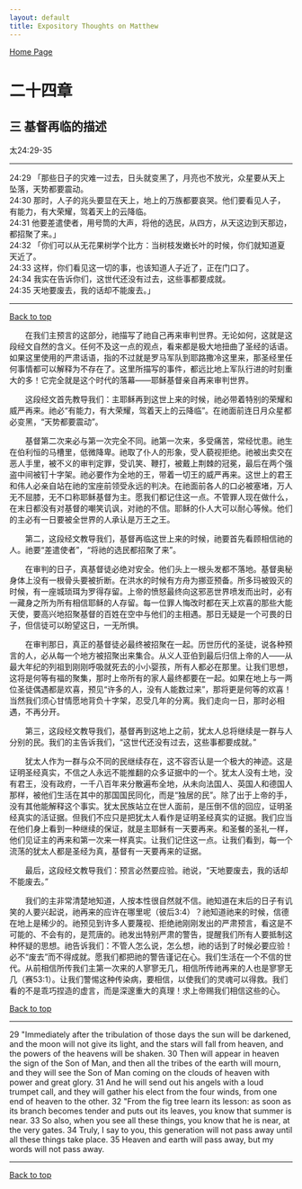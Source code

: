 ```yaml
---
layout: default
title: Expository Thoughts on Matthew
---
```

[ Home Page ]({{site.baseurl}}/index) <br>

<a name="0"></a>
# 二十四章 

## 三 基督再临的描述

太24:29-35

***

24:29 「那些日子的灾难一过去，日头就变黑了，月亮也不放光，众星要从天上坠落，天势都要震动。<br>
24:30 那时，人子的兆头要显在天上，地上的万族都要哀哭。他们要看见人子，有能力，有大荣耀，驾着天上的云降临。<br>
24:31 他要差遣使者，用号筒的大声，将他的选民，从四方，从天这边到天那边，都招聚了来。」<br>
24:32 「你们可以从无花果树学个比方：当树枝发嫩长叶的时候，你们就知道夏天近了。<br>
24:33 这样，你们看见这一切的事，也该知道人子近了，正在门口了。<br>
24:34 我实在告诉你们，这世代还没有过去，这些事都要成就。<br>
24:35 天地要废去，我的话却不能废去。」<br>

***

[Back to top](#0)

&emsp;&emsp;在我们主预言的这部分，祂描写了祂自己再来审判世界。无论如何，这就是这段经文自然的含义。任何不及这一点的观点，看来都是极大地扭曲了圣经的话语。如果这里使用的严肃话语，指的不过就是罗马军队到耶路撒冷这里来，那圣经里任何事情都可以解释为不存在了。这里所描写的事件，都远比地上军队行进的时刻重大的多！它完全就是这个时代的落幕——耶稣基督亲自再来审判世界。

&emsp;&emsp;这段经文首先教导我们：主耶稣再到这世上来的时候，祂必带着特别的荣耀和威严再来。祂必“有能力，有大荣耀，驾着天上的云降临”。在祂面前连日月众星都必变黑，“天势都要震动”。

&emsp;&emsp;基督第二次来必与第一次完全不同。祂第一次来，多受痛苦，常经忧患。祂生在伯利恒的马槽里，低微降卑。祂取了仆人的形象，受人藐视拒绝。祂被出卖交在恶人手里，被不义的审判定罪，受讥笑、鞭打，被戴上荆棘的冠冕，最后在两个强盗中间被钉十字架。祂必要作为全地的王，带着一切王的威严再来。这世上的君王和伟人必亲自站在祂的宝座前领受永远的判决。在祂面前各人的口必被塞堵，万人无不屈膝，无不口称耶稣基督为主。愿我们都记住这一点。不管罪人现在做什么，在末日都没有对基督的嘲笑讥讽，对祂的不信。耶稣的仆人大可以耐心等候。他们的主必有一日要被全世界的人承认是万王之王。

&emsp;&emsp;第二，这段经文教导我们，基督再临这世上来的时候，祂要首先看顾相信祂的人。祂要“差遣使者”，“将祂的选民都招聚了来”。

&emsp;&emsp;在审判的日子，真基督徒必绝对安全。他们头上一根头发都不落地。基督奥秘身体上没有一根骨头要被折断。在洪水的时候有方舟为挪亚预备。所多玛被毁灭的时候，有一座城琐珥为罗得存留。上帝的愤怒最终向这邪恶世界喷发而出时，必有一藏身之所为所有相信耶稣的人存留。每一位罪人悔改时都在天上欢喜的那些大能天使，要高兴地招聚基督的百姓在空中与他们的主相遇。那日无疑是一个可畏的日子，但信徒可以盼望这日，一无所惧。

&emsp;&emsp;在审判那日，真正的基督徒必最终被招聚在一起。历世历代的圣徒，说各种预言的人，必从每一个地方被招聚出来集合。从义人亚伯到最后归信上帝的人——从最大年纪的列祖到刚刚呼吸就死去的小小婴孩，所有人都必在那里。让我们思想，这将是何等有福的聚集，那时上帝所有的家人最终都要在一起。如果在地上与一两位圣徒偶遇都是欢喜，预见“许多的人，没有人能数过来”，那将更是何等的欢喜！当然我们须心甘情愿地背负十字架，忍受几年的分离。我们走向一日，那时必相遇，不再分开。

&emsp;&emsp;第三，这段经文教导我们，基督再到这地上之前，犹太人总将继续是一群与人分别的民。我们的主告诉我们，“这世代还没有过去，这些事都要成就。”

&emsp;&emsp;犹太人作为一群与众不同的民继续存在，这不容否认是一个极大的神迹。这是证明圣经真实，不信之人永远不能推翻的众多证据中的一个。犹太人没有土地，没有君王，没有政府，一千八百年来分散遍布全地，从未向法国人、英国人和德国人那样，被他们生活在其中的那国国民同化，而是“独居的民”。除了出于上帝的手，没有其他能解释这个事实。犹太民族站立在世人面前，是压倒不信的回应，证明圣经真实的活证据。但我们不应只是把犹太人看作是证明圣经真实的证据。我们应当在他们身上看到一种继续的保证，就是主耶稣有一天要再来。和圣餐的圣礼一样，他们见证主的再来和第一次来一样真实。让我们记住这一点。让我们看到，每一个流荡的犹太人都是圣经为真，基督有一天要再来的证据。

&emsp;&emsp;最后，这段经文教导我们：预言必然要应验。祂说，“天地要废去，我的话却不能废去。”

&emsp;&emsp;我们的主非常清楚地知道，人按本性很自然就不信。祂知道在末后的日子有讥笑的人要兴起说，祂再来的应许在哪里呢（彼后3:4）？祂知道祂来的时候，信德在地上是稀少的。祂预见到许多人要蔑视、拒绝祂刚刚发出的严肃预言，看这是不可能的、不会有的，是荒唐的。祂发出特别严肃的警告，提醒我们所有人要抵制这种怀疑的思想。祂告诉我们：不管人怎么说，怎么想，祂的话到了时候必要应验！必不“废去”而不得成就。愿我们都把祂的警告谨记在心。我们生活在一个不信的世代。从前相信所传我们主第一次来的人寥寥无几，相信所传祂再来的人也是寥寥无几（赛53:1）。让我们警惕这种传染病，要相信，以使我们的灵魂可以得救。我们看的不是乖巧捏造的虚言，而是深邃重大的真理！求上帝赐我们相信这些的心。

[Back to top](#0)

***

29 "Immediately after the tribulation of those days the sun will be darkened, and the moon will not give its light, and the stars will fall from heaven, and the powers of the heavens will be shaken. 30 Then will appear in heaven the sign of the Son of Man, and then all the tribes of the earth will mourn, and they will see the Son of Man coming on the clouds of heaven with power and great glory. 31 And he will send out his angels with a loud trumpet call, and they will gather his elect from the four winds, from one end of heaven to the other. 32 "From the fig tree learn its lesson: as soon as its branch becomes tender and puts out its leaves, you know that summer is near. 33 So also, when you see all these things, you know that he is near, at the very gates. 34 Truly, I say to you, this generation will not pass away until all these things take place. 35 Heaven and earth will pass away, but my words will not pass away.

***

[Back to top](#0)
